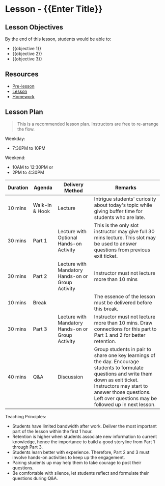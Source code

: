 # Lesson - {{Enter Title}}

## Lesson Objectives

By the end of this lesson, students would be able to:

- {{objective 1}}
- {{objective 2}}
- {{objective 3}}

## Resources

- [Pre-lesson](./pre-lesson-work.md)
- [Lesson](./lesson.md)
- [Homework](./homework.md)

## Lesson Plan

> This is a recommended lesson plan. Instructors are free to re-arrange the flow.

Weekday: 
- 7:30PM to 10PM

Weekend: 
- 10AM to 12:30PM or 
- 2PM to 4:30PM

|Duration|Agenda|Delivery Method|Remarks|
|-|-|-|-|
|10 mins|Walk-in & Hook|Lecture|Intrigue students' curiosity about today's topic while giving buffer time for students who are late.|
|30 mins|Part 1| Lecture with Optional Hands-on Activity| This is the only slot instructor may give full 30 mins lecture. This slot may be used to answer questions from previous exit ticket.|
|30 mins|Part 2| Lecture with Mandatory Hands-on or Group Activity|Instructor must not lecture more than 10 mins|
|10 mins|Break| |The essence of the lesson must be delivered before this break.|
|30 mins|Part 3| Lecture with Mandatory Hands-on or Group Activity|Instructor must not lecture more than 10 mins. Draw connections for this part to Part 1 and 2 for better retention.|
|40 mins|Q&A| Discussion | Group students in pair to share one key learnings of the day. Encourage students to formulate questions and write them down as exit ticket. Instructors may start to answer those questions. Left over questions may be followed up in next lesson.|

Teaching Principles:
- Students have limited bandwidth after work. Deliver the most important part of the lesson within the first 1 hour.
- Retention is higher when students associate new information to current knowledge, hence the importance to build a good storyline from Part 1 through Part 3.
- Students learn better with experience. Therefore, Part 2 and 3 must involve hands-on activities to keep up the engagement.
- Pairing students up may help them to take courage to post their questions.
- Be comfortable with silence, let students reflect and formulate their questions during Q&A.